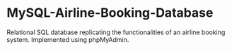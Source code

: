 # MySQL-Airline-Booking-Database
Relational SQL database replicating the functionalities of an airline booking system. Implemented using phpMyAdmin.
